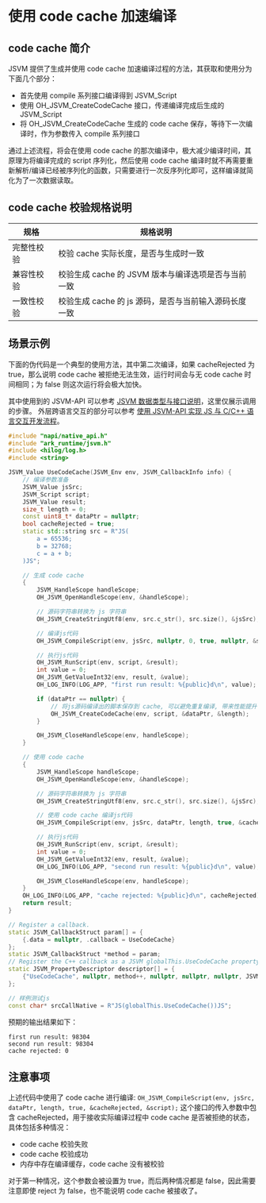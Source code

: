 # 使用 code cache 加速编译
<!--Kit: NDK Development-->
<!--Subsystem: arkcompiler-->
<!--Owner: @yuanxiaogou; @string_sz-->
<!--Designer: @knightaoko-->
<!--Tester: @test_lzz-->
<!--Adviser: @fang-jinxu-->

## code cache 简介

JSVM 提供了生成并使用 code cache 加速编译过程的方法，其获取和使用分为下面几个部分：

- 首先使用 compile 系列接口编译得到 JSVM_Script
- 使用 OH_JSVM_CreateCodeCache 接口，传递编译完成后生成的 JSVM_Script
- 将 OH_JSVM_CreateCodeCache 生成的 code cache 保存，等待下一次编译时，作为参数传入 compile 系列接口

通过上述流程，将会在使用 code cache 的那次编译中，极大减少编译时间，其原理为将编译完成的 script 序列化，然后使用 code cache 编译时就不再需要重新解析/编译已经被序列化的函数，只需要进行一次反序列化即可，这样编译就简化为了一次数据读取。

## code cache 校验规格说明
| 规格       | 规格说明                                            |
| ---------- | -------------------------------------------------- |
| 完整性校验  | 校验 cache 实际长度，是否与生成时一致                 |
| 兼容性校验  | 校验生成 cache 的 JSVM 版本与编译选项是否与当前一致    |
| 一致性校验  | 校验生成 cache 的 js 源码，是否与当前输入源码长度一致  |

## 场景示例

下面的伪代码是一个典型的使用方法，其中第二次编译，如果 cacheRejected 为 true，那么说明 code cache 被拒绝无法生效，运行时间会与无 code cache 时间相同；为 false 则这次运行将会极大加快。

其中使用到的 JSVM-API 可以参考 [JSVM 数据类型与接口说明](./jsvm-data-types-interfaces.md)，这里仅展示调用的步骤。
外层跨语言交互的部分可以参考 [使用 JSVM-API 实现 JS 与 C/C++ 语言交互开发流程](./use-jsvm-process.md)。

```c++
#include "napi/native_api.h"
#include "ark_runtime/jsvm.h"
#include <hilog/log.h>
#include <string>

JSVM_Value UseCodeCache(JSVM_Env env, JSVM_CallbackInfo info) {
    // 编译参数准备
    JSVM_Value jsSrc;
    JSVM_Script script;
    JSVM_Value result;
    size_t length = 0;
    const uint8_t* dataPtr = nullptr;
    bool cacheRejected = true;
    static std::string src = R"JS(
        a = 65536;
        b = 32768;
        c = a + b;
    )JS";

    // 生成 code cache
    {
        JSVM_HandleScope handleScope;
        OH_JSVM_OpenHandleScope(env, &handleScope);

        // 源码字符串转换为 js 字符串
        OH_JSVM_CreateStringUtf8(env, src.c_str(), src.size(), &jsSrc);

        // 编译js代码
        OH_JSVM_CompileScript(env, jsSrc, nullptr, 0, true, nullptr, &script);

        // 执行js代码
        OH_JSVM_RunScript(env, script, &result);
        int value = 0;
        OH_JSVM_GetValueInt32(env, result, &value);
        OH_LOG_INFO(LOG_APP, "first run result: %{public}d\n", value);

        if (dataPtr == nullptr) {
            // 将js源码编译出的脚本保存到 cache, 可以避免重复编译, 带来性能提升
            OH_JSVM_CreateCodeCache(env, script, &dataPtr, &length);
        }

        OH_JSVM_CloseHandleScope(env, handleScope);
    }

    // 使用 code cache
    {
        JSVM_HandleScope handleScope;
        OH_JSVM_OpenHandleScope(env, &handleScope);

        // 源码字符串转换为 js 字符串
        OH_JSVM_CreateStringUtf8(env, src.c_str(), src.size(), &jsSrc);

        // 使用 code cache 编译js代码
        OH_JSVM_CompileScript(env, jsSrc, dataPtr, length, true, &cacheRejected, &script);

        // 执行js代码
        OH_JSVM_RunScript(env, script, &result);
        int value = 0;
        OH_JSVM_GetValueInt32(env, result, &value);
        OH_LOG_INFO(LOG_APP, "second run result: %{public}d\n", value);

        OH_JSVM_CloseHandleScope(env, handleScope);
    }
    OH_LOG_INFO(LOG_APP, "cache rejected: %{public}d\n", cacheRejected);
    return result;
}

// Register a callback.
static JSVM_CallbackStruct param[] = {
    {.data = nullptr, .callback = UseCodeCache}
};
static JSVM_CallbackStruct *method = param;
// Register the C++ callback as a JSVM globalThis.UseCodeCache property for the JS to call.
static JSVM_PropertyDescriptor descriptor[] = {
    {"UseCodeCache", nullptr, method++, nullptr, nullptr, nullptr, JSVM_DEFAULT},
};

// 样例测试js
const char* srcCallNative = R"JS(globalThis.UseCodeCache())JS";
```
<!-- @[jsvm_code_cache](https://gitcode.com/openharmony/applications_app_samples/blob/master/code/DocsSample/ArkTS/JSVMAPI/JsvmDebug/aboutcodecache/src/main/cpp/hello.cpp) -->

预期的输出结果如下：
```
first run result: 98304
second run result: 98304
cache rejected: 0
```

## 注意事项

上述代码中使用了 code cache 进行编译: `OH_JSVM_CompileScript(env, jsSrc, dataPtr, length, true, &cacheRejected, &script);`
这个接口的传入参数中包含 cacheRejected，用于接收实际编译过程中 code cache 是否被拒绝的状态，具体包括多种情况：

- code cache 校验失败
- code cache 校验成功
- 内存中存在编译缓存，code cache 没有被校验

对于第一种情况，这个参数会被设置为 true，而后两种情况都是 false，因此需要注意即使 reject 为 false，也不能说明 code cache 被接收了。
